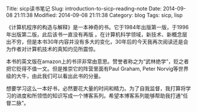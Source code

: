 Title: sicp读书笔记
Slug: introduction-to-sicp-reading-note
Date: 2014-09-08 21:11:38 
Modified: 2014-09-08 21:11:38 
Category: blog
Tags: sicp, lisp

《计算机程序的构造与解释》是一本神奇的书。它于1984年出版第一版，于1996年出版第二版，此后该书一直没有再版 。在计算机科学领域，新技术、新概念层出不穷，但是本书30年内容并没有多大的变化，30年后的今天我再次阅读还是会为作者对计算机技术的真知灼见所震惊。

本书的英文版在amazon上的书评非常由意思。赞誉者称之为“武林绝学”，贬之者把它贬得不值一文。但是推崇它的阵营里面有Paul Graham, Peter Norvig等世界级的大牛，由此我们可以看出此书的分量。

想要学习这么一本好书，必然要花大量的时间和精力。为了自我监督，我打算将学习的进度和所领悟的知识写成一个博客系列。希望本博客系列能够帮助我打通“任督二脉”。
